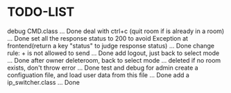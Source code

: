 # TODO-LIST
debug CMD.class ... Done
deal with ctrl+c (quit room if is already in a room)  ... Done
set all the response status to 200 to avoid Exception at frontend(return a key "status" to judge response status) ... Done
change rule: + is not allowed to send   ... Done
add logout, just back to select mode    ... Done
after owner deleteroom, back to select mode ... deleted
if no room exists, don't throw error  ... Done
test and debug for admin
create a configuation file, and load user data from this file   ... Done
add a ip_switcher.class       ... Done